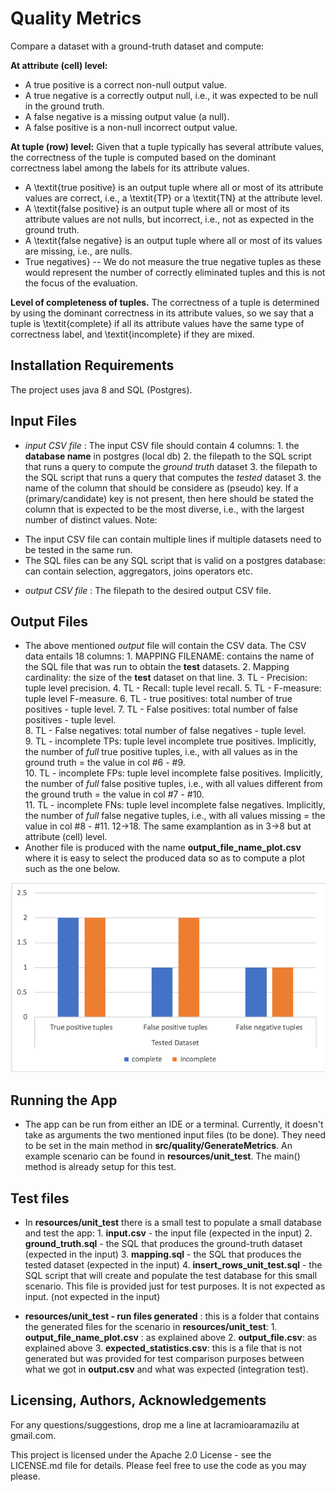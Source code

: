 # Quality Metrics 

Compare a dataset with a ground-truth dataset and compute:

__At attribute (cell) level:__
* A true positive is a correct  non-null output value.
* A true negative is a correctly output null, i.e., it was expected to be null in the ground truth.
* A false negative is a missing output value (a null).
* A false positive is a non-null incorrect output value.


__At tuple (row) level:__
Given that a tuple typically has several attribute values, the correctness of the tuple is computed based on the dominant correctness label among the labels for its attribute values.
* A \textit{true positive} is an output tuple where all or most of its attribute values are correct, i.e., a \textit{TP} or a \textit{TN} at the attribute level.
* A \textit{false positive} is an output tuple where all or most of its attribute values are not nulls, but incorrect, i.e., not as expected in the ground truth.
* A \textit{false negative} is an output tuple where all or most of its values are missing, i.e., are nulls. 
* True negatives} -- We do not measure the true negative tuples as these would represent the number of correctly eliminated tuples and this is not the focus of the evaluation.

__Level of completeness of tuples.__
The correctness of a tuple is determined by using the dominant correctness in its attribute values, so we say that a tuple is \textit{complete} if all its attribute values have the same type of correctness label, and \textit{incomplete} if they are mixed.

## Installation Requirements

The project uses java 8 and SQL (Postgres). 

## Input Files

* _input CSV file_ : The input CSV file should contain 4 columns: 
                    1. the __database name__ in postgres (local db)
                    2. the filepath to the SQL script that runs a query to compute the *ground truth* dataset
                    3. the filepath to the SQL script that runs a query that computes the *tested* dataset
                    3. the name of the column that should be considere as (pseudo) key. If a (primary/candidate) key is not present, then here should be stated the column that is expected to be the most diverse, i.e., with the largest number of distinct values.
Note:

- The input CSV file can contain multiple lines if multiple datasets need to be tested in the same run. 
- The SQL files can be any SQL script that is valid on a postgres database: can contain selection, aggregators, joins operators etc.


* _output CSV file_ : The filepath to the desired output CSV file.



## Output Files

* The above mentioned _output_ file will contain the CSV data. The CSV data entails 18 columns:
        1. MAPPING FILENAME: contains the name of the SQL file that was run to obtain the __test__  datasets.
        2. Mapping cardinality: the size of the __test__  dataset on that line.
        3. TL - Precision: tuple level precision.
        4. TL - Recall: tuple level recall.
        5. TL - F-measure: tuple level F-measure.
        6. TL - true positives: total number of true positives - tuple level.
        7. TL - False positives: total number of false positives - tuple level.	 
        8. TL - False negatives: total number of false negatives - tuple level.	 
        9. TL - incomplete TPs: tuple level incomplete true positives. Implicitly, the number of *full* true positive tuples, i.e., with all values as in the ground truth = the value in col #6 - #9.	 
        10. TL - incomplete FPs: tuple level incomplete false positives. Implicitly, the number of *full* false positive tuples, i.e., with all values different from the ground truth = the value in col #7 - #10.	 	 
        11. TL - incomplete FNs: tuple level incomplete false negatives. Implicitly, the number of *full* false negative tuples, i.e., with all values missing = the value in col #8 - #11.	
        12->18. The same examplantion as in 3->8 but at attribute (cell) level. 	 
* Another file is produced with the name __output_file_name_plot.csv__ where it is easy to select the produced data so as to compute a plot such as the one below.

![Plot example for measuring complete/incomplete tuples in the tested dataset](plot_example.png)

## Running the App

* The app can be run from either an IDE or a terminal. Currently, it doesn't take as arguments the two mentioned input files (to be done). They need to be set in the main method in __src/quality/GenerateMetrics__. 
An example scenario can be found in __resources/unit_test__. The main() method is already setup for this test.

## Test files 

* In __resources/unit_test__ there is a small test to populate a small database and test the app:
        1. __input.csv__ - the input file (expected in the input)
        2. __ground_truth.sql__ - the SQL that produces the ground-truth dataset (expected in the input)
        3. __mapping.sql__ - the SQL that produces the tested dataset (expected in the input)
        4. __insert_rows_unit_test.sql__ - the SQL script that will create and populate the test database for this small scenario. This file is provided just for test purposes. It is not expected as input. (not expected in the input)

* __resources/unit_test - run files generated__ : this is a folder that contains the generated files for the scenario in __resources/unit_test__:
        1. __output_file_name_plot.csv__ : as explained above
        2. __output_file.csv__: as explained above
        3. __expected_statistics.csv__: this is a file that is not generated but was provided for test comparison purposes between what we got in __output.csv__ and what was expected (integration test).

## Licensing, Authors, Acknowledgements

For any questions/suggestions, drop me a line at lacramioaramazilu at gmail.com.  

This project is licensed under the Apache 2.0 License - see the LICENSE.md file for details. Please feel free to use the code as you may please. 